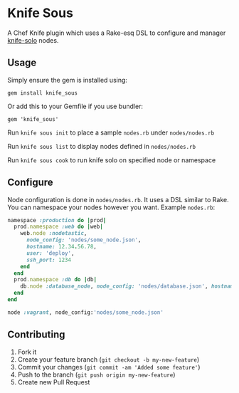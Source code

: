 # Knife Sous

A Chef Knife plugin which uses a Rake-esq DSL to configure and manager
[knife-solo](http://matschaffer.github.com/knife-solo/) nodes.

## Usage

Simply ensure the gem is installed using:

    gem install knife_sous

Or add this to your Gemfile if you use bundler:

    gem 'knife_sous'

Run `knife sous init` to place a sample `nodes.rb` under `nodes/nodes.rb`

Run `knife sous list` to display nodes defined in `nodes/nodes.rb`

Run `knife sous cook` to run knife solo on specified node or namespace

## Configure

Node configuration is done in `nodes/nodes.rb`. It uses a DSL similar to Rake.
You can namespace your nodes however you want. Example `nodes.rb`:

```rb
namespace :production do |prod|
  prod.namespace :web do |web|
    web.node :nodetastic,
      node_config: 'nodes/some_node.json',
      hostname: 12.34.56.78,
      user: 'deploy',
      ssh_port: 1234
    end
  end
  prod.namespace :db do |db|
    db.node :database_node, node_config: 'nodes/database.json', hostname: 123.456.78
  end
end

node :vagrant, node_config:'nodes/some_node.json'

```

## Contributing

1. Fork it
2. Create your feature branch (`git checkout -b my-new-feature`)
3. Commit your changes (`git commit -am 'Added some feature'`)
4. Push to the branch (`git push origin my-new-feature`)
5. Create new Pull Request

